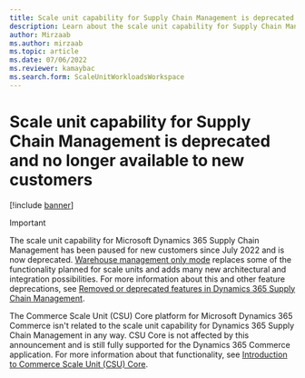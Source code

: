 ```yaml
---
title: Scale unit capability for Supply Chain Management is deprecated and no longer available to new customers
description: Learn about the scale unit capability for Supply Chain Management is deprecated and no longer available to new customers.
author: Mirzaab
ms.author: mirzaab
ms.topic: article
ms.date: 07/06/2022
ms.reviewer: kamaybac
ms.search.form: ScaleUnitWorkloadsWorkspace
---
```


# Scale unit capability for Supply Chain Management is deprecated and no longer available to new customers

[!include [banner](../includes/banner.md)]

> [!IMPORTANT]
> The scale unit capability for Microsoft Dynamics 365 Supply Chain Management has been paused for new customers since July 2022 and is now deprecated. [Warehouse management only mode](../warehousing/wms-only-mode-overview.md) replaces some of the functionality planned for scale units and adds many new architectural and integration possibilities. For more information about this and other feature deprecations, see [Removed or deprecated features in Dynamics 365 Supply Chain Management](../get-started/removed-deprecated-features-scm-updates.md).
>
> The Commerce Scale Unit (CSU) Core platform for Microsoft Dynamics 365 Commerce isn't related to the scale unit capability for Dynamics 365 Supply Chain Management in any way. CSU Core is not affected by this announcement and is still fully supported for the Dynamics 365 Commerce application. For more information about that functionality, see [Introduction to Commerce Scale Unit (CSU) Core](../../commerce/dev-itpro/CSU-core.md).
